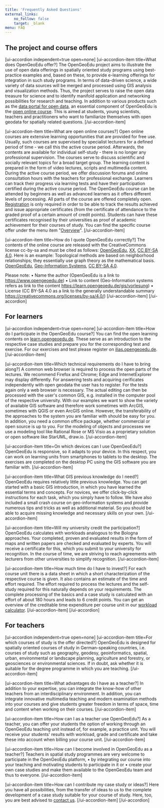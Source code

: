 ```yaml
---
title: 'Frequently Asked Questions'
external_links:
    no_follow: false
    target: _blank
menu: FAQ
---
```


## The project and course offers

[ui-accordion independent=true open=none]
[ui-accordion-item title=What does OpenGeoEdu offer?]
The OpenGeoEdu project aims to illustrate the use of open data offerings in spatially oriented study programs using best-practice examples and, based on these, to provide e-learning offerings for integration in such study programs. In terms of data-driven science, a wide variety of data sources will be merged and processed using GIS analysis and visualization methods. Thus, the project serves to raise the open data treasure for science and to identify manifold application and networking possibilities for research and teaching. In addition to various products such as the [data portal for open data](https://portal.opengeoedu.de/), an essential component of OpenGeoEdu is the [open online course](https://www.opengeoedu.de/learn/). This is aimed at students, young scientists, teachers and practitioners who want to familiarize themselves with open geodata for spatially related questions.
[/ui-accordion-item]

[ui-accordion-item title=What are open online courses?]
Open online courses are extensive learning opportunities that are provided for free use. Usually, such courses are supervised by specialist lecturers for a defined period of time - we call this the active course period. Afterwards, the contents are available for individual self-study - there is no longer any professional supervision. The courses serve to discuss scientific and socially relevant topics for a broad target group. The learning content is prepared in the form of video lectures, scripts and multimedia content. During the active course period, we offer discussion forums and online consultation hours with the teachers for professional exchange. Learners can track their progress via learning tests and have their participation certified during the active course period.
The OpenGeoEdu course can be attended by beginners as well as advanced learners as it offers different levels of processing. All parts of the course are offered completely open. [Registration](https://ilias.opengeoedu.de/ilias/ilias.php?lang=de&client_id=opengeoedu&cmdClass=ilaccountregistrationgui&cmdNode=ta%3Ay&baseClass=ilStartUpGUI) is only required in order to be able to track the results achieved and issue appropriate certificates (from the certificate of attendance to the graded proof of a certain amount of credit points). Students can have these certificates recognised by their universities as proof of academic achievement for their courses of study.
You can find the specific course offer under the menu item "[Overview](https://learn.opengeoedu.de/uebersicht/kursuebersicht)".
[/ui-accordion-item]

[ui-accordion-item title=How do I quote OpenGeoEdu correctly?]
The contents of the online course are released with the CreativeCommons license cc-by-sa and must be cited as follows: [OpenGeoEdu](https://www.opengeoedu.de/), [XX](https://learn.opengeoedu.de/openx), [CC BY-SA 4.0](https://creativecommons.org/licenses/by-sa/4.0/deed.de).
Here is an example:
    Topological methods are based on neighborhood relationships; they essentially use graph theory as the mathematical basis.
    [OpenGeoEdu](https://www.opengeoedu.de/), [Geo-Information Systems](https://learn.opengeoedu.de/gis/vorlesung/informationsverarbeitung/a_raumbezogene_datenanalyse), [CC BY-SA 4.0](https://creativecommons.org/licenses/by-sa/4.0/deed.de).

Please note:
•	Name the author (OpenGeoEdu is a link to https://www.opengeoedu.de)
•	Link to content (Geo-Information systems refers as link to the content https://learn.opengeoedu.de/gis/vorlesung)
•	License (CC BY-SA 4.0 as a link to the generally understandable summary https://creativecommons.org/licenses/by-sa/4.0/) 
[/ui-accordion-item]
[/ui-accordion]

## For learners

[ui-accordion independent=true open=none]
[ui-accordion-item title=How do I participate in the OpenGeoEdu course?]
You can find the open learning contents on [learn.opengeoedu.de](https://learn.opengeoedu.de/). These serve as an introduction to the respective case studies and prepare you for the corresponding test and exercise. For our exercises and test please register on [ilias.opengeoedu.de](https://ilias.opengeoedu.de/).
[/ui-accordion-item]

[ui-accordion-item title=Which technical requirements do I have to bring along?]
A common web browser is required to process the open parts of the lectures. We recommend Firefox and Chrome; Edge and InternetExplorer may display differently.
For answering tests and acquiring cerificates independently with open geodata the user has to register. For the tests again only a web browser is necessary.
The actual editing can then be processed with the user's common GIS, e.g. installed in the computer pool of the respective university. With our examples we want to show the variety of available GIS software and therefore work sometimes with ArcGIS, sometimes with QGIS or even ArcGIS online. However, the transferability of the approaches to the system you are familiar with should be easy for you.
In addition, you need a common office package, whether commercial or open source is up to you.
For the modeling of objects and processes we use a modeling tool like Rational Rose or MS Visio as a proprietary solution or open software like StarUML, draw.io.
[/ui-accordion-item]

[ui-accordion-item title=On which devices can I use OpenGeoEdu?]
OpenGeoEdu is responsive, so it adapts to your device. In this respect, you can work on learning units from smartphones to tablets to the desktop. The exercises are completed on the desktop PC using the GIS software you are familiar with.
[/ui-accordion-item]

[ui-accordion-item title=What GIS previous knowledge do I need?]
OpenGeoEdu requires relatively little previous knowledge. You can get started with a basic GIS introduction, in which you have learned the essential terms and concepts. For novices, we offer click-by-click instructions for each task, which you simply have to follow.
We have also included a small crash course on geo-information systems and provide numerous tips and tricks as well as additional material. So you should be able to acquire missing knowledge and necessary skills on your own.
[/ui-accordion-item]

[ui-accordion-item title=Will my university credit the participation?]
OpenGeoEdu calculates with workloads analogous to the Bologna approaches. Your completed, proven and evaluated results in the form of maps and written papers are checked and evaluated by experts. You will receive a certificate for this, which you submit to your university for recognition.
In the course of time, we are striving to reach agreements with lecturers from other universities to simplify recognition.
[/ui-accordion-item]

[ui-accordion-item title=How much time do I have to invest?]
For each course unit there is a data sheet in which a short characterization of the respective course is given. It also contains an estimate of the time and effort required.
The effort required to process the lectures and the self-study required for this naturally depends on your requirements.
The complete processing of the basics and a case study is calculated with an effort of about 180 hours and leads to 6 credit points.
You can get an overview of the creditable time expenditure per course unit in our [workload calculator](http://test.opengeoedu.de/workload.aspx).
[/ui-accordion-item]
[/ui-accordion]

## For teachers

[ui-accordion independent=true open=none]
[ui-accordion-item title=For which courses of study is the offer directed?]
OpenGeoEdu is designed for spatially oriented courses of study in German-speaking countries, i.e. courses of study such as geography, geodesy, geoinformatics, spatial, urban, environmental or landscape planning, agriculture and forestry, or geosciences or environmental sciences. If in doubt, ask whether it is suitable for the degree programme in which you are teaching.
[/ui-accordion-item]

[ui-accordion-item title=What advantages do I have as a teacher?]
In addition to your expertise, you can integrate the know-how of other teachers from an interdisciplinary environment. In addition, you can integrate innovative multimedia teaching and modern examination methods into your courses and give students greater freedom in terms of space, time and content when working on their courses.
[/ui-accordion-item]

[ui-accordion-item title=How can I as a teacher use OpenGeoEdu?]
As a teacher, you can offer your students the option of working through an OpenGeoEdu teaching unit instead of, for example, a practice unit. You will receive your students' results with workload, grade and certificate and take these into account when billing your course unit.
[/ui-accordion-item]

[ui-accordion-item title=How can I become involved in OpenGeoEdu as a teacher?]
Teachers in spatial study programmes are very welcome to participate in the OpenGeoEdu platform,
•	by integrating our course into your teaching and motivating students to participate in it or
•	create your own case studies and make them available to the OpenGeoEdu team and thus to everyone.
[/ui-accordion-item]

[ui-accordion-item title=How can I contribute my case study or ideas?]
Here you have all possibilities, from the transfer of ideas to us to the complete development of a case study suitable for your course of study. Here, too, you are best advised to [contact us](https://www.opengeoedu.de/kontakt).
[/ui-accordion-item]
[/ui-accordion]


<!--json-ld faq markup -->

<script type="application/ld+json">
{
  "@context": "https://schema.org",
  "@type": "FAQPage",
  "mainEntity": [
    {
      "@type": "Question",
      "name": "Was bietet OpenGeoEdu?",
      "acceptedAnswer": {
        "@type": "Answer",
        "text": "<p>Das Projekt OpenGeoEdu soll die Nutzung offener Datenangebote in raumbezogenen Studiengängen anhand von Best-practice-Beispielen illustrieren und darauf aufbauend e-Learning-Angebote für die Integration in solchen Studiengängen bereitstellen. Im Sinne der data-driven-science sollen unterschiedlichste Datenquellen miteinander fusioniert werden und mittels GIS-Analyse- und Visualisierungsmethoden verarbeitet werden. Somit dient das Projekt dazu, den offenen Datenschatz für die Wissenschaft zu heben und vielfältige Anwendungs- und Vernetzungsmöglichkeiten für Forschung und Lehre zu identifizieren. Neben verschiedenen Produkten wie dem <a href=\"https://portal.opengeoedu.de/\" target=\"_blank\" rel=\"noopener noreferrer\">Datenportal zu offenen Daten</a> ist ein wesentlicher Baustein von OpenGeoEdu der <a href=\"https://www.opengeoedu.de/learn/\" target=\"_blank\" rel=\"noopener noreferrer\">offene Onlinekurs</a>. Dieser richtet sich an Studierende, Nachwuchswissenschaftler, Lehrende und Praktiker, die sich mit offenen Geodaten für raumbezogene Fragestellungen vertraut machen wollen.</p>"
      }
    },
    {
      "@type": "Question",
      "name": "Was sind offene Online-Kurse?",
      "acceptedAnswer": {
        "@type": "Answer",
        "text": "<p>Offene Online-Kurse sind umfangreiche Lernangebote, die zur kostenfreien Nutzung bereitgestellt werden. Üblicherweise werden solche Kurse über einen definierten Zeitraum von Fachdozenten betreut – wir nennen dies den aktiven Kurszeitraum. Im Anschluss daran stehen die Inhalte für das individuelle Selbststudium zur Verfügung – eine fachliche Betreuung findet dann nicht mehr statt. Die Kurse dienen der Diskussion wissenschaftlicher und gesellschaftlich relevanter Themenkomplexe für eine breite Zielgruppe. Die Lerninhalte sind in Form von Videovorlesungen, Skripten und multimedialen Inhalten aufbereitet. Im aktiven Kurszeitraum bieten wir für den fachlichen Austausch Diskussionsforen und Online-Sprechstunden mit den Lehrenden an. Lernende können Ihren Lernfortschritt über Lerntests nachvollziehen und sich die Teilnahme während des aktiven Kurszeitraums bescheinigen lassen.</p>\n<p>Der OpenGeoEdu-Kurs kann von Einsteigern wie auch Fortgeschrittenen besucht werden, da er unterschiedliche Niveaus der Bearbeitung anbietet. Große Teile des Kurses werden vollkommen offen angeboten. Erst mit dem Interesse, konkrete Fallbeispiele bearbeiten zu wollen bzw. an Tests und Übungen teilnehmen zu wollen, muss eine <a href=\"https://ilias.opengeoedu.de/ilias/ilias.php?lang=de&amp;client_id=opengeoedu&amp;cmdClass=ilaccountregistrationgui&amp;cmdNode=ta%3Ay&amp;baseClass=ilStartUpGUI\" target=\"_blank\" rel=\"noopener noreferrer\">Registrierung</a> erfolgen, um die erzielten Ergebnisse nachvollziehbar zu machen und entsprechende Nachweise (vom Teilnahmeschein bis zum benoteten Nachweis eines bestimmten Kreditpunkteumfangs) ausstellen zu können. Studierende können diese an Ihren Hochschulen als Leistungsnachweise für ihre Studiengänge anerkennen lassen.</p>\n<p>Das konkrete Kursangebot finden Sie unter dem Menüpunkt <a href=\"/uebersicht/kursuebersicht\">„Übersicht“</a>.</p>"
      }
    },
    {
      "@type": "Question",
      "name": "Wie zitiere ich OpenGeoEdu korrekt?",
      "acceptedAnswer": {
        "@type": "Answer",
        "text": "<p>Die Inhalte des Online-Kurses sind mit der CreativeCommons-Lizenz <code>cc-by-sa</code><span class=\"copy-to-clipboard\" title=\"Copy to clipboard\"></span> freigegeben und wie folgt zu zitieren: <a href=\"https://www.opengeoedu.de\" target=\"_blank\" rel=\"noopener noreferrer\">OpenGeoEdu</a>, <a href=\"https://learn.opengeoedu.de/gis/vorlesung/informationsverarbeitung/a_raumbezogene_datenanalyse\">Geo-Informationssysteme</a>, <a href=\"https://creativecommons.org/licenses/by-sa/4.0/deed.de\" target=\"_blank\" rel=\"noopener noreferrer\">CC BY-SA 4.0</a>.</p>\n<p>Dazu Ein Beispiel:</p>\n<blockquote>\n<p>Topologische Methoden bauen auf Nachbarschaftsbeziehungen auf; sie nutzen im Wesentlichen die Graphentheorie als mathematische Grundlage.  <cite><a href=\"https://www.opengeoedu.de\" target=\"_blank\" rel=\"noopener noreferrer\">OpenGeoEdu</a>, <a href=\"https://learn.opengeoedu.de/gis/vorlesung/informationsverarbeitung/a_raumbezogene_datenanalyse\">Geo-Informationssysteme</a>, <a href=\"https://creativecommons.org/licenses/by-sa/4.0/deed.de\" target=\"_blank\" rel=\"noopener noreferrer\">CC BY-SA 4.0</a>.</cite></p>\n</blockquote>\n<p>Bitte beachten Sie: </p>\n<ul>\n<li>Urheber bennenen (<i>OpenGeoEdu</i> ist ein Link auf <code>https://www.opengeoedu.de</code><span class=\"copy-to-clipboard\" title=\"Copy to clipboard\"></span>)</li>\n<li>Link zum Inhalt (<i>Geo-Informationssysteme</i> verweist als Link auf den Inhalt <code>https://learn.opengeoedu.de/gis/vorlesung</code><span class=\"copy-to-clipboard\" title=\"Copy to clipboard\"></span>)</li>\n<li>Lizenz (<i>CC&nbsp;BY-SA&nbsp;4.0</i> als Link auf die allgemeinverständliche Zusammenfassung\n<code>https://creativecommons.org/licenses/by-sa/4.0/</code><span class=\"copy-to-clipboard\" title=\"Copy to clipboard\"></span>)\n</li></ul>"
      }
    },
    {
      "@type": "Question",
      "name": "Wie nehme ich teil am OpenGeoEdu-Kurs?",
      "acceptedAnswer": {
        "@type": "Answer",
        "text": "<p>Die offenen Lerninhalte finden Sie auf <a href=\"https://learn.opengeoedu.de\">learn.opengeoedu.de</a>. Diese dienen als Einstieg in das jeweilige Fallbeispiel und bereiten Sie auf den zugehörigen Test und Übung vor.\nFür unsere Übungen und Test registrieren Sie sich bitte auf <a href=\"https://ilias.opengeoedu.de\" target=\"_blank\" rel=\"noopener noreferrer\">ilias.opengeoedu.de</a>. </p>"
      }
    },
    {
      "@type": "Question",
      "name": "Welche technischen Voraussetzungen muss ich mitbringen?",
      "acceptedAnswer": {
        "@type": "Answer",
        "text": "<p>Die Bearbeitung der offenen Vorlesungsteile setzt einen gängigen Webbrowser voraus. Wir empfehlen Firefox und Chrome; bei Edge und InternetExplorer kann es zu abweichender Darstellung kommen.  </p>\n<p>Für die Beantwortung von Tests und dem eigenständigen Arbeiten mit offenen Geodaten muss sich der Nutzer registrieren. Für die Tests ist wiederum nur ein Webbrowser nötig.</p>\n<p>Die eigentliche Bearbeitung kann dann mit dem gängigen GIS des Nutzers, z.B. installiert im Computerpool der jeweiligen Hochschule, bearbeitet werden. Mit unseren Beispielen möchten wir die Vielfalt verfügbarer GIS-Software andeuten und arbeiten daher mal mit ArcGIS, mal mit QGIS oder auch ArcGIS online. Die Übertragbarkeit der Ansätze auf das Ihnen bekannte System sollte Ihnen aber leicht fallen.</p>\n<p>Darüber hinaus benötigen Sie ein gängiges Office-Paket, ob kommerziell oder offen bliebt Ihnen überlassen.</p>\n<p>Für die Modellierung von Objekten und Prozessen nutzen wir ein Modellierungswerkzeug wie Rational Rose oder MS Visio als proprietäre Lösung oder offene Software wie StarUML, draw.io.</p>"
      }
    },
    {
      "@type": "Question",
      "name": "Auf welchen Geräten kann ich OpenGeoEdu nutzen?",
      "acceptedAnswer": {
        "@type": "Answer",
        "text": "<p>OpenGeoEdu ist responiv, passt sich also Ihrem Endgerät an. Insofern können Sie die Lerneinheiten vom Smartphone über Tabletts bis zum Desktop bearbeiten. Die Übungen werden am Desktop-PC bearbeitet, mit der Ihnen geläufigen GIS-Software.</p>"
      }
    },
    {
      "@type": "Question",
      "name": "Welche GIS-Vorkenntnisse brauche ich?",
      "acceptedAnswer": {
        "@type": "Answer",
        "text": "<p>OpenGeo Edu setzt relativ wenig Vorkenntnisse voraus. Mit einer grundlegenden GIS-Einführung, in der Sie die wesentlichen Begriffe und Konzepte kennengelernt haben, können Sie einsteigen. Wir bieten für Novizen eine Click-by-click-Anleitung zu jeder Aufgabe an, der Sie einfach folgen müssen.</p>\n<p>Zudem haben wir einen kleinen Crash-Kurs zu Geo-Informationssystemen eingebaut und geben zahlreiche Tipps und Tricks sowie Zusatzmaterial. Sie sollten also in der Lage sein, sich selbstständig fehlendes Wissen und nötige Fertigkeiten aneignen zu können.</p>"
      }
    },
    {
      "@type": "Question",
      "name": "Wird die Teilnahme von meiner Uni angerechnet?",
      "acceptedAnswer": {
        "@type": "Answer",
        "text": "<p>OpenGeoEdu rechnet analog zu den Bolognaansätzen mit Workloads. Ihre abgeleisteten, nachgewiesenen und bewerteten Ergebnisse in Form von Karten und schriftlichen Ausarbeitungen werden durch Experten geprüft und bewertet. Sie erhalten dafür ein Zertifikat, welches Sie bei Ihrer Hochschule zur Anerkennung einreichen.</p>\n<p>Im Laufe der Zeit streben wir mit Lehrenden anderer Hochschulen Vereinbarungen an, die die Anerkennung vereinfachen soll.</p>"
      }
    },
    {
      "@type": "Question",
      "name": "Wie viel Zeit muss ich investieren?",
      "acceptedAnswer": {
        "@type": "Answer",
        "text": "<p>Zu jeder Kurseinheit gibt es ein Datenblatt, in dem eine kurze Charakterisierung des jeweiligen Kurses erfolgt. Hierin ist auch eine Aufwandsabschätzung enthalten.</p>\n<p>Der Aufwand zur Bearbeitung der Vorlesungen und das dazu notwendige Selbststudium hängt natürlich von Ihren Voraussetzungen ab.</p>\n<p>Die komplette Bearbeitung der Grundlagen und eines Fallbeispiels wird mit einem Aufwand von etwa 180 Stunden kalkuliert und führt zu 6 Leistungspunkten.</p>\n<p>Eine Übersicht des anrechenbaren Zeitaufwands je Lerneinheit können Sie in unserem <a href=\"http://test.opengeoedu.de/workload.aspx\" target=\"_blank\" rel=\"noopener noreferrer\">Workloadrechner</a> ermitteln. </p>"
      }
    },
    {
      "@type": "Question",
      "name": "An welche Studiengänge richtet sich das Angebot?",
      "acceptedAnswer": {
        "@type": "Answer",
        "text": "<p>OpenGeoEdu ist für raumbezogene Studiengänge im deutschsprachigen Raum entworfen, also Studiengänge wie Geographie, Geodäsie, Geoinformatik, Raum-, Stadt-, Umwelt- oder Landschaftsplanung, Land- und Forstwissenschaften oder Geo- oder Umweltwissenschaften. Im Zweifel fragen Sie an, ob es zu dem Studiengang passt, in dem Sie lehrend tätig sind.</p>"
      }
    },
    {
      "@type": "Question",
      "name": "Welche Vorteile habe ich als Lehrender?",
      "acceptedAnswer": {
        "@type": "Answer",
        "text": "<p>Sie können zusätzlich zu Ihrer Expertise das Know how anderer Lehrender aus einem interdisziplinären Umfeld einbinden. Zudem integrieren Sie innovative multimediale Lehre und zeitgemäße Prüfungsmethoden in Ihre Veranstaltungen und errmöglichen Studierenden eine größere räumliche, zeitliche und inhaltliche Freiheit in der Kursbearbeitung.</p>"
      }
    },
    {
      "@type": "Question",
      "name": "Wie kann ich als Lehrender OpenGeoEdu nutzen?",
      "acceptedAnswer": {
        "@type": "Answer",
        "text": "<p>Als Lehrender können Sie Ihren Studierenden die Option bieten, statt z.B. einer Übungseinheit bei Ihnen eine Lehreinheit von OpenGeoEdu durchzuarbeiten. Sie erhalten das Ergebnis Ihrer Studierenden mit Workload, Note und Zertifikat und berücksichtigen dies in der Abrechnung Ihrer Lerneinheit.</p>"
      }
    },
    {
      "@type": "Question",
      "name": "Wie kann ich mich als Lehrender in OpenGeoEdu einbringen?",
      "acceptedAnswer": {
        "@type": "Answer",
        "text": "<p>Lehrende in raumbezogenen Studiengängen können sich sehr gerne an der OpenGeoEdu-Plattform beteiligen,</p>\n<ul>\n<li>indem Sie unseren Kurs in Ihre Lehre integrieren und Studierende motivieren an diesen teilzunehmen oder</li>\n<li>eigene Fallbeispiele erstellen und dem OpenGeoEdu-Team und damit jedermann zur Verfügung stellen.\n</li></ul>"
      }
    },
    {
      "@type": "Question",
      "name": "Wie kann ich mein Fallbeispiel oder Ideen einbringen?",
      "acceptedAnswer": {
        "@type": "Answer",
        "text": "<p>Hier haben Sie von der Ideenübermittlung an uns bis zur kompletten Ausarbeitung eines zu Ihrem Studiengang passenden Fallbeispiels alle Möglichkeiten. Auch hier <a href=\"https://www.opengeoedu.de/kontakt\" target=\"_blank\" rel=\"noopener noreferrer\">sprechen</a> Sie uns am besten an.</p>"
      }
    }
  ]
}
</script>
